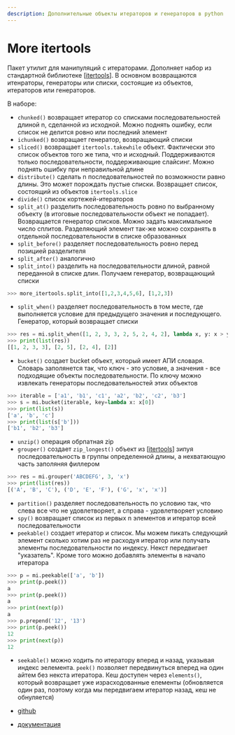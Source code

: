 ```yaml
---
description: Дополнительные объекты итераторов и генераторов в python
---
```

# More itertools

Пакет утилит для манипуляций с итераторами. Дополняет набор из стандартной библиотеке [[itertools]]. В основном возвращаются итенраторы, генераторы или списки, состоящие из объектов, итераторов или генераторов.

В наборе:

- `chunked()` возвращает итератор со списками последовательностей длиной n, сделанной из исходной. Можно поднять ошибку, если список не делится ровно или последний элемент
- `ichunked()` возвращает генератор, возвращающий списки
- `sliced()` возвращает `itertools.takewhile` объект. Фактически это список объектов того же типа, что и исходный. Поддерживаются только последовательности, поддерживающие слайсинг. Можно поднять ошибку при неправильной длине
- `distribute()` сделать n последовательностей по возможности равно длины. Это может порождать пустые списки. Возвращает список, состоящий из объектов `itertools.slice`
- `divide()` список кортежей-итераторов
- `split_at()` разделить последовательность ровно по выбранному объекту (в итоговые последовательности объект не попадает). Возвращается генератор списков. Можно задать максимальное число сплитов. Разделяющий элемент так-же можно сохранять в отдельной последовательности в списке образованных
- `split_before()` разделяет последовательность ровно перед позицией  разделителя
- `split_after()` аналогично
- `split_into()` разделить на последовательности длиной, равной переданной в списке длин. Получаем генератор, возвращающий списки

```python
>>> more_itertools.split_into([1,2,3,4,5,6], [1,2,3])
```

- `split_when()` разделяет последовательность в том месте, где выполняется условие для предыдущего значения и последующего. Генератор, который возвращает списки

```python
>>> res = mi.split_when([1, 2, 3, 3, 2, 5, 2, 4, 2], lambda x, y: x > y)
>>> print(list(res))
[[1, 2, 3, 3], [2, 5], [2, 4], [2]]
```

- `bucket()` создает bucket объект, который имеет АПИ словаря. Словарь заполянется так, что ключ - это условие, а значения - все подходящие объекты последовательности. По ключу можно извлекать генераторы последовательностей этих объектов

```python
>>> iterable = ['a1', 'b1', 'c1', 'a2', 'b2', 'c2', 'b3']
>>> s = mi.bucket(iterable, key=lambda x: x[0])
>>> print(list(s))
['a', 'b', 'c']
>>> print(list(s['b']))
['b1', 'b2', 'b3']
```

- `unzip()` операция обрпатная zip
- `grouper()` создает `zip_longest()` объект из [[itertools]] зипуя последовательность в группы определенной длины, а нехватающую часть заполяняя филлером

```python
>>> res = mi.grouper('ABCDEFG', 3, 'x')
>>> print(list(res))
[('A', 'B', 'C'), ('D', 'E', 'F'), ('G', 'x', 'x')]
```

- `partition()` разделяет последовательность по условию так, что слева все что не удовлетворяет, а справа - удовлетворяет условию
- `spy()` возвращает список из первых n элементов и итератор всей последовательности
- `peekable()` создает итератор и список. Мы можем пикать следующий элемент сколько хотим раз не расходуя итератор или получать элементы последовательности по индексу. Некст передвигает "указатель". Кроме того можно добавлять элементы в начало итератора

```python
>>> p = mi.peekable(['a', 'b'])
>>> print(p.peek())
a
>>> print(p.peek())
a
>>> print(next(p))
a
>>> p.prepend('12', '13')
>>> print(p.peek())
12
>>> print(next(p))
12
```

- `seekable()` можно ходить по итератору вперед и назад, указывая индекс эелемента. `peek()` позволяет передвинуться вперед на один айтем без некста итератора. Кеш доступен через `elements()`, который возвращает уже израсходованные елементы (обновляется один раз, поэтому когда мы передвигаем итератор назад, кеш не обнуляется)

- [github](https://github.com/more-itertools/more-itertools)
- [документация](https://more-itertools.readthedocs.io/en/stable/)

[//begin]: # "Autogenerated link references for markdown compatibility"
[itertools]: itertools "Itertools"
[//end]: # "Autogenerated link references"